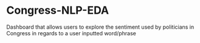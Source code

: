 # Congress-NLP-EDA
Dashboard that allows users to explore the sentiment used by politicians in Congress in regards to a user inputted word/phrase
